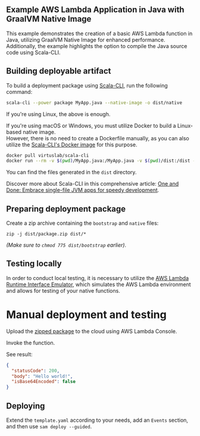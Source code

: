 ## Example AWS Lambda Application in Java with GraalVM Native Image

This example demonstrates the creation of a basic AWS Lambda function in Java, utilizing GraalVM Native Image for
enhanced performance. Additionally, the example highlights the option to compile the Java source code using Scala-CLI.

## Building deployable artifact

To build a deployment package using [Scala-CLI](https://scala-cli.virtuslab.org/), run the following command:

```bash
scala-cli --power package MyApp.java --native-image -o dist/native
```

If you're using Linux, the above is enough.

If you're using macOS or Windows, you must utilize Docker to build a Linux-based native image.<br/>
However, there is no need to create a Dockerfile manually, as you can also utilize
the [Scala-CLI's Docker image](https://github.com/VirtusLab/scala-cli/blob/main/website/docs/release_notes.md#added-support-for-packaging-native-images-from-docker)
for this purpose.

```bash
docker pull virtuslab/scala-cli
docker run --rm -v $(pwd)/MyApp.java:/MyApp.java -v $(pwd)/dist:/dist -v $(pwd)/resources:/resources virtuslab/scala-cli --power package --native-image -o dist/native /MyApp.java
```

You can find the files generated in the `dist` directory.

Discover more about Scala-CLI in this comprehensive
article: [One and Done: Embrace single-file JVM apps for speedy development](https://blog.lambdaspot.dev/one-and-done-embrace-single-file-jvm-apps-for-speedy-development).

## Preparing deployment package

Create a zip archive containing the `bootstrap` and `native` files:

```shell
zip -j dist/package.zip dist/*
```
_(Make sure to `chmod 775 dist/bootstrap` earlier)_.

## Testing locally

In order to conduct local testing, it is necessary to utilize
the [AWS Lambda Runtime Interface Emulator](https://github.com/aws/aws-lambda-java-libs/blob/main/aws-lambda-java-runtime-interface-client/README.md#local-testing),
which simulates the AWS Lambda environment and allows for testing of your native functions.

# Manual deployment and testing

Upload the [zipped package](#preparing-deployment-package) to the cloud using AWS Lambda Console.

Invoke the function.

See result:

```json
{
  "statusCode": 200,
  "body": "Hello world!",
  "isBase64Encoded": false
}
```

## Deploying

Extend the `template.yaml` according to your needs, add an `Events` section, and then use `sam deploy --guided`.
